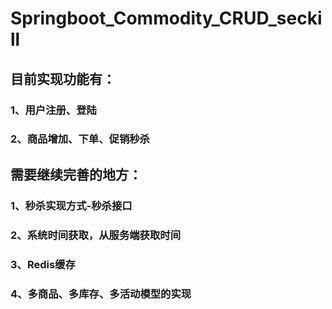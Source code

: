 # Springboot_Commodity_CRUD_seckill
## 目前实现功能有：
### 1、用户注册、登陆
### 2、商品增加、下单、促销秒杀

## 需要继续完善的地方：
### 1、秒杀实现方式-秒杀接口
### 2、系统时间获取，从服务端获取时间
### 3、Redis缓存
### 4、多商品、多库存、多活动模型的实现
